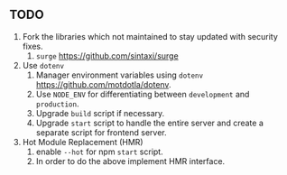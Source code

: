 ## TODO
1) Fork the libraries which not maintained to stay updated with security fixes.
	1) `surge` https://github.com/sintaxi/surge
2) Use `dotenv`
	1) Manager environment variables using `dotenv` https://github.com/motdotla/dotenv.
	2) Use `NODE_ENV` for differentiating between `development` and `production`.
	3) Upgrade `build` script if necessary.
	4) Upgrade `start` script to handle the entire server and create a separate script for frontend server.
3) Hot Module Replacement (HMR)
	1) enable `--hot` for npm `start` script.
	2) In order to do the above implement HMR interface.

